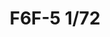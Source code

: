 ---
title: "F6F-5  1/72"
price: 1100.00 
desc: "WEEKEND EDITION, F6F-5  1/72, razmera: 1/72"
img_path: "/assets/img/7450.jpg"
brand: AMMO
available: true
special_offer: false
new: false
soon: false
cat: "Plasticne-Makete"
subcat: "PM-EDUARD"
subsubcat: ""
sifra: "7450"
---